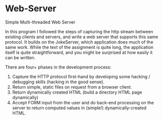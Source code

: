 # Web-Server
Simple Multi-threaded Web Server

In this program I followed the steps of capturing the http stream between existing clients and servers, and write a web server that supports this same protocol. It builds on the JokeServer, which application does much of the same work. While the text of the assignment is quite long, the application itself is quite straightforward, and you might be surprised at how easily it can be written.

There are four+ phases in the development process:

1. Capture the HTTP protocol first-hand by developing some hacking / debugging skills (hacking in the good sense).
2. Return simple, static files on request from a browser client.
3. Return dynamically created HTML (build a directory HTML page dynamically)
4. Accept FORM input from the user and do back-end processing on the server to return computed values in (simple!) dynamically-created HTML.
